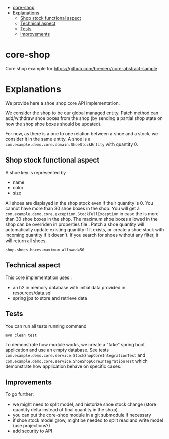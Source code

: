 - [core-shop](#core-shop)
- [Explanations](#explanations)
    * [Shop stock functional aspect](#shop-stock-functional-aspect)
    * [Technical aspect](#technical-aspect)
    * [Tests](#tests)
    * [Improvements](#improvements)

# core-shop
Core shop example for https://github.com/brenierr/core-abstract-sample

# Explanations

We provide here a shoe shop core API implementation.

We consider the shop to be our global managed entity.
Patch method can add/withdraw shoe boxes from the shop (by sending a partial shop state on how
the shop shoe boxes should be updated).

For now, as there is a one to one relation between a shoe and a stock, we consider it in the same
entity. A shoe is a `com.example.demo.core.domain.ShoeStockEntity` with quantity 0.

## Shop stock functional aspect

A shoe key is represented by
- name
- color
- size

All shoes are displayed in the shop stock even if their quantity is 0.
You cannot have more than 30 shoe boxes in the shop.
You will get a `com.example.demo.core.exception.StockFullException` in case the is more than 30 shoe boxes in the shop.
The maximum shoe boxes allowed in the shop can be overriden in properties file :
Patch a shoe quantity will automatically update existing quantity if it exists, or create a shoe
stock with incoming quantity if it doesn't.
If you search for shoes without any filter, it will return all shoes.

```properties
shop.shoes.boxes.maximum_allowed=50
```

## Technical aspect

This core implementation uses :
- an h2 in memory database with initial data provided in resources/data.sql
- spring jpa to store and retrieve data

## Tests

You can run all tests running command 
```shell script
mvn clean test
```

To demonstrate how module works, we create a "fake" spring boot application and use an empty database.
See tests `com.example.demo.core.service.StockShopCoreIntegrationTest` and `com.example.demo.core.service.ShoeShopCoreIntegrationTest` which demonstrate how application behave on specific cases.

## Improvements

To go further:
- we might need to split model, and historize shoe stock change (store quantity delta
instead of final quantity in the shop).
- you can put the core-shop module in a git submodule if necessary
- if shoe stock model grow, might be needed to split read and write model (use projections?)
- add security to API